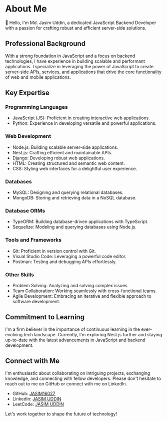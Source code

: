 # About Me

👋 Hello, I'm Md. Jasim Uddin, a dedicated JavaScript Backend Developer with a passion for crafting robust and efficient server-side solutions.

## Professional Background

With a strong foundation in JavaScript and a focus on backend technologies, I have experience in building scalable and performant applications. I specialize in leveraging the power of JavaScript to create server-side APIs, services, and applications that drive the core functionality of web and mobile applications.

## Key Expertise

### Programming Languages
- JavaScript (JS): Proficient in creating interactive web applications.
- Python: Experience in developing versatile and powerful applications.

### Web Development
- Node.js: Building scalable server-side applications.
- Nest.js: Crafting efficient and maintainable APIs.
- Django: Developing robust web applications.
- HTML: Creating structured and semantic web content.
- CSS: Styling web interfaces for a delightful user experience.

### Databases
- MySQL: Designing and querying relational databases.
- MongoDB: Storing and retrieving data in a NoSQL database.

### Database ORMs
- TypeORM: Building database-driven applications with TypeScript.
- Sequelize: Modeling and querying databases using Node.js.

### Tools and Frameworks
- Git: Proficient in version control with Git.
- Visual Studio Code: Leveraging a powerful code editor.
- Postman: Testing and debugging APIs effortlessly.

### Other Skills
- Problem Solving: Analyzing and solving complex issues.
- Team Collaboration: Working seamlessly with cross-functional teams.
- Agile Development: Embracing an iterative and flexible approach to software development.

## Commitment to Learning

I'm a firm believer in the importance of continuous learning in the ever-evolving tech landscape. Currently, I'm exploring Nest.js further and staying up-to-date with the latest advancements in JavaScript and backend development.

## Connect with Me

I'm enthusiastic about collaborating on intriguing projects, exchanging knowledge, and connecting with fellow developers. Please don't hesitate to reach out to me on GitHub or connect with me on LinkedIn.

- GitHub: [JASIM16027](https://github.com/JASIM16027)
- LinkedIn: [JASIM UDDIN](https://www.linkedin.com/in/jasim-uddin/)
- LeetCode: [JASIM UDDIN](https://leetcode.com/jasim-uddin/)

Let's work together to shape the future of technology!
